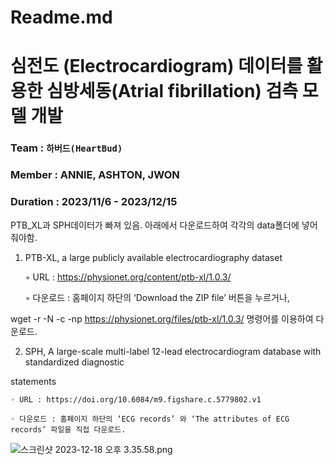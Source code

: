 # Readme.md

# ****심전도 (Electrocardiogram) 데이터를 활용한 심방세동(Atrial fibrillation) 검측 모델 개발****

### Team : `하버드(HeartBud)`

### Member : ANNIE, ASHTON, JWON

### Duration : 2023/11/6 - 2023/12/15

PTB_XL과  SPH데이터가 빠져 있음.
아래에서 다운로드하여 각각의 data폴더에 넣어줘야함.

1. PTB-XL, a large publicly available electrocardiography dataset

    ◦ URL : https://physionet.org/content/ptb-xl/1.0.3/

    ◦ 다운로드 : 홈페이지 하단의 ‘Download the ZIP file’ 버튼을 누르거나,

wget -r -N -c -np https://physionet.org/files/ptb-xl/1.0.3/ 명령어를 이용하여 다운로드.

2. SPH, A large-scale multi-label 12-lead electrocardiogram database with standardized diagnostic

statements

    ◦ URL : https://doi.org/10.6084/m9.figshare.c.5779802.v1

    ◦ 다운로드 : 홈페이지 하단의 ‘ECG records’ 와 ‘The attributes of ECG records’ 파일을 직접 다운로드.

![스크린샷 2023-12-18 오후 3.35.58.png](Readme%20md%206baad0080b8c4978a1e2a4a9cefdc164/%25E1%2584%2589%25E1%2585%25B3%25E1%2584%258F%25E1%2585%25B3%25E1%2584%2585%25E1%2585%25B5%25E1%2586%25AB%25E1%2584%2589%25E1%2585%25A3%25E1%2586%25BA_2023-12-18_%25E1%2584%258B%25E1%2585%25A9%25E1%2584%2592%25E1%2585%25AE_3.35.58.png)